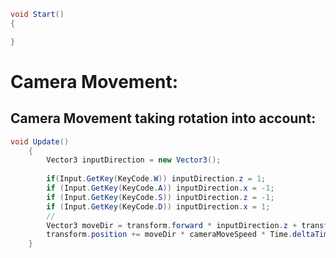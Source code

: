 ``` csharp
void Start()
{

}
```
# Camera Movement:
## Camera Movement taking rotation into account:
``` csharp
void Update()
    {
        Vector3 inputDirection = new Vector3();
        
        if(Input.GetKey(KeyCode.W)) inputDirection.z = 1;
        if (Input.GetKey(KeyCode.A)) inputDirection.x = -1;
        if (Input.GetKey(KeyCode.S)) inputDirection.z = -1;
        if (Input.GetKey(KeyCode.D)) inputDirection.x = 1;
        // 
        Vector3 moveDir = transform.forward * inputDirection.z + transform.right * inputDirection.x; 
        transform.position += moveDir * cameraMoveSpeed * Time.deltaTime;
    }
```
